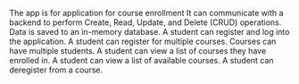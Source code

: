 The app is for application for course enrollment
It can communicate with a backend to perform Create, Read, Update, and Delete (CRUD) operations.
Data is saved to an in-memory database.
A student can register and log into the application.
A student can register for multiple courses.
Courses can have multiple students.
A student can view a list of courses they have enrolled in.
A student can view a list of available courses.
A student can deregister from a course.
